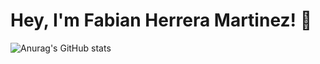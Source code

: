### <h1> Hey, I'm Fabian Herrera Martinez! 👋 </h1>
![Anurag's GitHub stats](https://github-readme-stats.vercel.app/api?username=fabianhmzz&show_icons=true&theme=radical)
<!--
**FabianHMzz/FabianHMzz** is a ✨ _special_ ✨ repository because its `README.md` (this file) appears on your GitHub profile.

Here are some ideas to get you started:

- 🔭 I’m currently working on ...
- 🌱 I’m currently learning ...
- 👯 I’m looking to collaborate on ...
- 🤔 I’m looking for help with ...
- 💬 Ask me about ...
- 📫 How to reach me: ...
- 😄 Pronouns: ...
- ⚡ Fun fact: ...
-->
